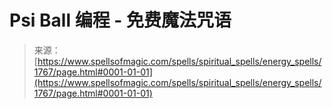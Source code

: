 <!--yml

category: 未分类

date: 2024-06-12 18:35:04

-->

# Psi Ball 编程 - 免费魔法咒语

> 来源：[https://www.spellsofmagic.com/spells/spiritual_spells/energy_spells/1767/page.html#0001-01-01](https://www.spellsofmagic.com/spells/spiritual_spells/energy_spells/1767/page.html#0001-01-01)
